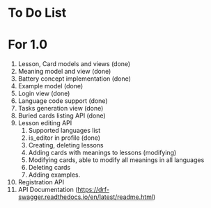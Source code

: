 # To Do List

# For 1.0
1. Lesson, Card models and views (done)
1. Meaning model and view (done)
1. Battery concept implementation (done)
1. Example model (done)
1. Login view (done)
1. Language code support (done)
1. Tasks generation view (done)
1. Buried cards listing API (done)
1. Lesson editing API
    1. Supported languages list
    1. is_editor in profile (done)
    1. Creating, deleting lessons
    1. Adding cards with meanings to lessons (modifying)
    1. Modifying cards, able to modify all meanings in all languages
    1. Deleting cards
    1. Adding examples.
1. Registration API
1. API Documentation (https://drf-swagger.readthedocs.io/en/latest/readme.html)